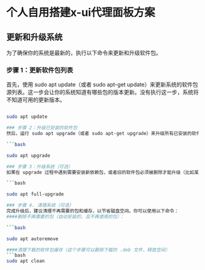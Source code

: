 # 个人自用搭建x-ui代理面板方案

## 更新和升级系统
为了确保你的系统是最新的，执行以下命令来更新和升级软件包。

### 步骤 1：更新软件包列表
首先，使用 sudo apt update（或者 sudo apt-get update）来更新系统的软件包源列表。这一步会让你的系统知道有哪些包的版本更新。没有执行这一步，系统将不知道可用的更新版本。

```bash

sudo apt update

### 步骤 2：升级已安装的软件包
然后，运行 sudo apt upgrade（或者 sudo apt-get upgrade）来升级所有已安装的软件包到最新版本。它会下载并安装新版本的软件包，但不会移除现有包，也不会自动安装新的依赖包。

```bash

sudo apt upgrade

### 步骤 3：升级系统（可选）
如果在 upgrade 过程中遇到需要安装新依赖包，或者旧的软件包必须被删除才能升级（比如某些包需要替换），你可以选择使用 sudo apt full-upgrade（或者 sudo apt-get dist-upgrade），这会处理新依赖的安装、包的替换以及不再需要的包的删除

```bash

sudo apt full-upgrade

### 步骤 4. 清理系统（可选）
完成升级后，建议清理不再需要的包和缓存，以节省磁盘空间。你可以使用以下命令：
####删除不再需要的包（自动安装的，且不再使用的包）：

```bash

sudo apt autoremove

####清理下载的软件包缓存（这个步骤可以删除下载的 .deb 文件，释放空间）
```bash
sudo apt clean
